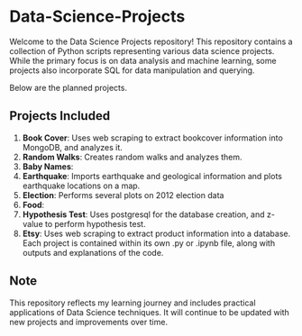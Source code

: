 # Data-Science-Projects
Welcome to the Data Science Projects repository! This repository contains a collection of Python scripts representing various data science projects. While the primary focus is on data analysis and machine learning, some projects also incorporate SQL for data manipulation and querying.

Below are the planned projects.
## **Projects Included**
1. **Book Cover**: Uses web scraping to extract bookcover information into MongoDB, and analyzes it.
2. **Random Walks**: Creates random walks and analyzes them.
3. **Baby Names**:
4. **Earthquake**: Imports earthquake and geological information and plots earthquake locations on a map.
5. **Election**: Performs several plots on 2012 election data
6. **Food**:
7. **Hypothesis Test**: Uses postgresql for the database creation, and z-value to perform hypothesis test.
8. **Etsy**: Uses web scraping to extract product information into a database.
Each project is contained within its own .py or .ipynb file, along with outputs and explanations of the code.

## **Note**
This repository reflects my learning journey and includes practical applications of Data Science techniques. It will continue to be updated with new projects and improvements over time.
